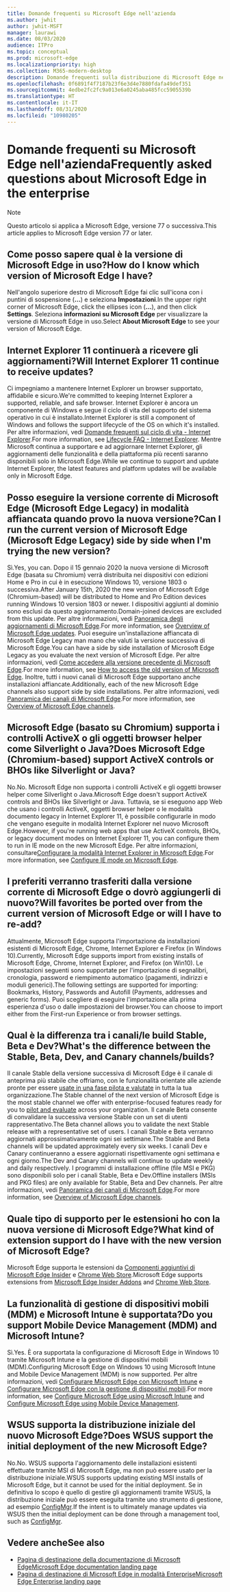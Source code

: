 ```yaml
---
title: Domande frequenti su Microsoft Edge nell'azienda
ms.author: jwhit
author: jwhit-MSFT
manager: laurawi
ms.date: 08/03/2020
audience: ITPro
ms.topic: conceptual
ms.prod: microsoft-edge
ms.localizationpriority: high
ms.collection: M365-modern-desktop
description: Domande frequenti sulla distribuzione di Microsoft Edge nell'azienda
ms.openlocfilehash: 0f6891f4f7187b23f6e3d4e7880fdafa49def351
ms.sourcegitcommit: 4edbe2fc2fc9a013e6a0245aba485fcc5905539b
ms.translationtype: HT
ms.contentlocale: it-IT
ms.lasthandoff: 08/31/2020
ms.locfileid: "10980205"
---
```

# <span data-ttu-id="c7456-103">Domande frequenti su Microsoft Edge nell'azienda</span><span class="sxs-lookup"><span data-stu-id="c7456-103">Frequently asked questions about Microsoft Edge in the enterprise</span></span>

> [!NOTE]
> <span data-ttu-id="c7456-104">Questo articolo si applica a Microsoft Edge, versione 77 o successiva.</span><span class="sxs-lookup"><span data-stu-id="c7456-104">This article applies to Microsoft Edge version 77 or later.</span></span>

## <span data-ttu-id="c7456-105">Come posso sapere qual è la versione di Microsoft Edge in uso?</span><span class="sxs-lookup"><span data-stu-id="c7456-105">How do I know which version of Microsoft Edge I have?</span></span>

<span data-ttu-id="c7456-106">Nell'angolo superiore destro di Microsoft Edge fai clic sull'icona con i puntini di sospensione (**…**) e seleziona **Impostazioni**.</span><span class="sxs-lookup"><span data-stu-id="c7456-106">In the upper right corner of Microsoft Edge, click the ellipses icon (**...**), and then click **Settings**.</span></span> <span data-ttu-id="c7456-107">Seleziona **informazioni su Microsoft Edge** per visualizzare la versione di Microsoft Edge in uso.</span><span class="sxs-lookup"><span data-stu-id="c7456-107">Select **About Microsoft Edge** to see your version of Microsoft Edge.</span></span>

## <span data-ttu-id="c7456-108">Internet Explorer 11 continuerà a ricevere gli aggiornamenti?</span><span class="sxs-lookup"><span data-stu-id="c7456-108">Will Internet Explorer 11 continue to receive updates?</span></span>

<span data-ttu-id="c7456-109">Ci impegniamo a mantenere Internet Explorer un browser supportato, affidabile e sicuro.</span><span class="sxs-lookup"><span data-stu-id="c7456-109">We're committed to keeping Internet Explorer a supported, reliable, and safe browser.</span></span> <span data-ttu-id="c7456-110">Internet Explorer è ancora un componente di Windows e segue il ciclo di vita del supporto del sistema operativo in cui è installato.</span><span class="sxs-lookup"><span data-stu-id="c7456-110">Internet Explorer is still a component of Windows and follows the support lifecycle of the OS on which it's installed.</span></span> <span data-ttu-id="c7456-111">Per altre informazioni, vedi [Domande frequenti sul ciclo di vita - Internet Explorer](https://support.microsoft.com/help/17454/).</span><span class="sxs-lookup"><span data-stu-id="c7456-111">For more information, see [Lifecycle FAQ - Internet Explorer](https://support.microsoft.com/help/17454/).</span></span> <span data-ttu-id="c7456-112">Mentre Microsoft continua a supportare e ad aggiornare Internet Explorer, gli aggiornamenti delle funzionalità e della piattaforma più recenti saranno disponibili solo in Microsoft Edge.</span><span class="sxs-lookup"><span data-stu-id="c7456-112">While we continue to support and update Internet Explorer, the latest features and platform updates will be available only in Microsoft Edge.</span></span>

## <span data-ttu-id="c7456-113">Posso eseguire la versione corrente di Microsoft Edge (Microsoft Edge Legacy) in modalità affiancata quando provo la nuova versione?</span><span class="sxs-lookup"><span data-stu-id="c7456-113">Can I run the current version of Microsoft Edge (Microsoft Edge Legacy) side by side when I'm trying the new version?</span></span>

<span data-ttu-id="c7456-114">Sì.</span><span class="sxs-lookup"><span data-stu-id="c7456-114">Yes, you can.</span></span> <span data-ttu-id="c7456-115">Dopo il 15 gennaio 2020 la nuova versione di Microsoft Edge (basata su Chromium) verrà distribuita nei dispositivi con edizioni Home e Pro in cui è in esecuzione Windows 10, versione 1803 o successiva.</span><span class="sxs-lookup"><span data-stu-id="c7456-115">After January 15th, 2020 the new version of Microsoft Edge (Chromium-based) will be distributed to Home and Pro Edition devices running Windows 10 version 1803 or newer.</span></span> <span data-ttu-id="c7456-116">I dispositivi aggiunti al dominio sono esclusi da questo aggiornamento.</span><span class="sxs-lookup"><span data-stu-id="c7456-116">Domain-joined devices are excluded from this update.</span></span> <span data-ttu-id="c7456-117">Per altre informazioni, vedi [Panoramica degli aggiornamenti di Microsoft Edge](https://docs.microsoft.com/deployedge/microsoft-edge-blocker-toolkit#overview).</span><span class="sxs-lookup"><span data-stu-id="c7456-117">For more information, see [Overview of Microsoft Edge updates](https://docs.microsoft.com/deployedge/microsoft-edge-blocker-toolkit#overview).</span></span> <span data-ttu-id="c7456-118">Puoi eseguire un'installazione affiancata di Microsoft Edge Legacy man mano che valuti la versione successiva di Microsoft Edge.</span><span class="sxs-lookup"><span data-stu-id="c7456-118">You can have a side by side installation of Microsoft Edge Legacy as you evaluate the next version of Microsoft Edge.</span></span> <span data-ttu-id="c7456-119">Per altre informazioni, vedi [Come accedere alla versione precedente di Microsoft Edge](https://docs.microsoft.com/deployedge/microsoft-edge-sysupdate-access-old-edge).</span><span class="sxs-lookup"><span data-stu-id="c7456-119">For more information, see [How to access the old version of Microsoft Edge](https://docs.microsoft.com/deployedge/microsoft-edge-sysupdate-access-old-edge).</span></span> <span data-ttu-id="c7456-120">Inoltre, tutti i nuovi canali di Microsoft Edge supportano anche installazioni affiancate.</span><span class="sxs-lookup"><span data-stu-id="c7456-120">Additionally, each of the new Microsoft Edge channels also support side by side installations.</span></span> <span data-ttu-id="c7456-121">Per altre informazioni, vedi [Panoramica dei canali di Microsoft Edge](https://docs.microsoft.com/deployedge/microsoft-edge-channels).</span><span class="sxs-lookup"><span data-stu-id="c7456-121">For more information, see [Overview of Microsoft Edge channels](https://docs.microsoft.com/deployedge/microsoft-edge-channels).</span></span>

## <span data-ttu-id="c7456-122">Microsoft Edge (basato su Chromium) supporta i controlli ActiveX o gli oggetti browser helper come Silverlight o Java?</span><span class="sxs-lookup"><span data-stu-id="c7456-122">Does Microsoft Edge (Chromium-based) support ActiveX controls or BHOs like Silverlight or Java?</span></span>

<span data-ttu-id="c7456-123">No.</span><span class="sxs-lookup"><span data-stu-id="c7456-123">No.</span></span> <span data-ttu-id="c7456-124">Microsoft Edge non supporta i controlli ActiveX e gli oggetti browser helper come Silverlight o Java.</span><span class="sxs-lookup"><span data-stu-id="c7456-124">Microsoft Edge doesn't support ActiveX controls and BHOs like Silverlight or Java.</span></span> <span data-ttu-id="c7456-125">Tuttavia, se si eseguono app Web che usano i controlli ActiveX, oggetti browser helper o le modalità documento legacy in Internet Explorer 11, è possibile configurarle in modo che vengano eseguite in modalità Internet Explorer nel nuovo Microsoft Edge.</span><span class="sxs-lookup"><span data-stu-id="c7456-125">However, if you're running web apps that use ActiveX controls, BHOs, or legacy document modes on Internet Explorer 11, you can configure them to run in IE mode on the new Microsoft Edge.</span></span> <span data-ttu-id="c7456-126">Per altre informazioni, consultare[Configurare la modalità Internet Explorer in Microsoft Edge](https://docs.microsoft.com/DeployEdge/edge-ie-mode).</span><span class="sxs-lookup"><span data-stu-id="c7456-126">For more information, see [Configure IE mode on Microsoft Edge](https://docs.microsoft.com/DeployEdge/edge-ie-mode).</span></span>

## <span data-ttu-id="c7456-127">I preferiti verranno trasferiti dalla versione corrente di Microsoft Edge o dovrò aggiungerli di nuovo?</span><span class="sxs-lookup"><span data-stu-id="c7456-127">Will favorites be ported over from the current version of Microsoft Edge or will I have to re-add?</span></span>

<span data-ttu-id="c7456-128">Attualmente, Microsoft Edge supporta l'importazione da installazioni esistenti di Microsoft Edge, Chrome, Internet Explorer e Firefox (in Windows 10).</span><span class="sxs-lookup"><span data-stu-id="c7456-128">Currently, Microsoft Edge supports import from existing installs of Microsoft Edge, Chrome, Internet Explorer, and Firefox (on Win10).</span></span> <span data-ttu-id="c7456-129">Le impostazioni seguenti sono supportate per l'importazione di segnalibri, cronologia, password e riempimento automatico (pagamenti, indirizzi e moduli generici).</span><span class="sxs-lookup"><span data-stu-id="c7456-129">The following settings are supported for importing: Bookmarks, History, Passwords and Autofill (Payments, addresses and generic forms).</span></span> <span data-ttu-id="c7456-130">Puoi scegliere di eseguire l'importazione alla prima esperienza d'uso o dalle impostazioni del browser.</span><span class="sxs-lookup"><span data-stu-id="c7456-130">You can choose to import either from the First-run Experience or from browser settings.</span></span>  

## <span data-ttu-id="c7456-131">Qual è la differenza tra i canali/le build Stable, Beta e Dev?</span><span class="sxs-lookup"><span data-stu-id="c7456-131">What's the difference between the Stable, Beta, Dev, and Canary channels/builds?</span></span>

<span data-ttu-id="c7456-132">Il canale Stable della versione successiva di Microsoft Edge è il canale di anteprima più stabile che offriamo, con le funzionalità orientate alle aziende pronte per essere [usate in una fase pilota e valutate](https://aka.ms/EdgeEnterprise) in tutta la tua organizzazione.</span><span class="sxs-lookup"><span data-stu-id="c7456-132">The Stable channel of the next version of Microsoft Edge is the most stable channel we offer with enterprise-focused features ready for you to [pilot and evaluate](https://aka.ms/EdgeEnterprise) across your organization.</span></span> <span data-ttu-id="c7456-133">Il canale Beta consente di convalidare la successiva versione Stable con un set di utenti rappresentativo.</span><span class="sxs-lookup"><span data-stu-id="c7456-133">The Beta channel allows you to validate the next Stable release with a representative set of users.</span></span> <span data-ttu-id="c7456-134">I canali Stable e Beta verranno aggiornati approssimativamente ogni sei settimane.</span><span class="sxs-lookup"><span data-stu-id="c7456-134">The Stable and Beta channels will be updated approximately every six weeks.</span></span> <span data-ttu-id="c7456-135">I canali Dev e Canary continueranno a essere aggiornati rispettivamente ogni settimana e ogni giorno.</span><span class="sxs-lookup"><span data-stu-id="c7456-135">The Dev and Canary channels will continue to update weekly and daily respectively.</span></span> <span data-ttu-id="c7456-136">I programmi di installazione offline (file MSI e PKG) sono disponibili solo per i canali Stable, Beta e Dev.</span><span class="sxs-lookup"><span data-stu-id="c7456-136">Offline installers (MSIs and PKG files) are only available for Stable, Beta and Dev channels.</span></span> <span data-ttu-id="c7456-137">Per altre informazioni, vedi [Panoramica dei canali di Microsoft Edge](https://docs.microsoft.com/deployedge/microsoft-edge-channels).</span><span class="sxs-lookup"><span data-stu-id="c7456-137">For more information, see [Overview of Microsoft Edge channels](https://docs.microsoft.com/deployedge/microsoft-edge-channels).</span></span>

## <span data-ttu-id="c7456-138">Quale tipo di supporto per le estensioni ho con la nuova versione di Microsoft Edge?</span><span class="sxs-lookup"><span data-stu-id="c7456-138">What kind of extension support do I have with the new version of Microsoft Edge?</span></span>

<span data-ttu-id="c7456-139">Microsoft Edge supporta le estensioni da [Componenti aggiuntivi di Microsoft Edge Insider](https://go.microsoft.com/fwlink/?linkid=2081222) e [Chrome Web Store](https://go.microsoft.com/fwlink/?linkid=2072338).</span><span class="sxs-lookup"><span data-stu-id="c7456-139">Microsoft Edge supports extensions from [Microsoft Edge Insider Addons](https://go.microsoft.com/fwlink/?linkid=2081222) and [Chrome Web Store](https://go.microsoft.com/fwlink/?linkid=2072338).</span></span>

## <span data-ttu-id="c7456-140">La funzionalità di gestione di dispositivi mobili (MDM) e Microsoft Intune è supportata?</span><span class="sxs-lookup"><span data-stu-id="c7456-140">Do you support Mobile Device Management (MDM) and Microsoft Intune?</span></span>

<span data-ttu-id="c7456-141">Sì.</span><span class="sxs-lookup"><span data-stu-id="c7456-141">Yes.</span></span> <span data-ttu-id="c7456-142">È ora supportata la configurazione di Microsoft Edge in Windows 10 tramite Microsoft Intune e la gestione di dispositivi mobili (MDM).</span><span class="sxs-lookup"><span data-stu-id="c7456-142">Configuring Microsoft Edge on Windows 10 using Microsoft Intune and Mobile Device Management (MDM) is now supported.</span></span> <span data-ttu-id="c7456-143">Per altre informazioni, vedi [Configurare Microsoft Edge con Microsoft Intune](configure-edge-with-intune.md) e [Configurare Microsoft Edge con la gestione di dispositivi mobili](configure-edge-with-mdm.md).</span><span class="sxs-lookup"><span data-stu-id="c7456-143">For more information, see [Configure Microsoft Edge using Microsoft Intune](configure-edge-with-intune.md) and [Configure Microsoft Edge using Mobile Device Management](configure-edge-with-mdm.md).</span></span>

## <span data-ttu-id="c7456-144">WSUS supporta la distribuzione iniziale del nuovo Microsoft Edge?</span><span class="sxs-lookup"><span data-stu-id="c7456-144">Does WSUS support the initial deployment of the new Microsoft Edge?</span></span>

<span data-ttu-id="c7456-145">No.</span><span class="sxs-lookup"><span data-stu-id="c7456-145">No.</span></span> <span data-ttu-id="c7456-146">WSUS supporta l'aggiornamento delle installazioni esistenti effettuate tramite MSI di Microsoft Edge, ma non può essere usato per la distribuzione iniziale.</span><span class="sxs-lookup"><span data-stu-id="c7456-146">WSUS supports updating existing MSI installs of Microsoft Edge, but it cannot be used for the initial deployment.</span></span> <span data-ttu-id="c7456-147">Se in definitiva lo scopo è quello di gestire gli aggiornamenti tramite WSUS, la distribuzione iniziale può essere eseguita tramite uno strumento di gestione, ad esempio [ConfigMgr](https://docs.microsoft.com/configmgr/apps/deploy-use/deploy-edge?toc=https://docs.microsoft.com/DeployEdge/toc.json&bc=https://docs.microsoft.com/DeployEdge/breadcrumb/toc.json).</span><span class="sxs-lookup"><span data-stu-id="c7456-147">If the intent is to ultimately manage updates via WSUS then the initial deployment can be done through a management tool, such as [ConfigMgr](https://docs.microsoft.com/configmgr/apps/deploy-use/deploy-edge?toc=https://docs.microsoft.com/DeployEdge/toc.json&bc=https://docs.microsoft.com/DeployEdge/breadcrumb/toc.json).</span></span>

## <span data-ttu-id="c7456-148">Vedere anche</span><span class="sxs-lookup"><span data-stu-id="c7456-148">See also</span></span>

- [<span data-ttu-id="c7456-149">Pagina di destinazione della documentazione di Microsoft Edge</span><span class="sxs-lookup"><span data-stu-id="c7456-149">Microsoft Edge documentation landing page</span></span>](https://docs.microsoft.com/DeployEdge/)
- [<span data-ttu-id="c7456-150">Pagina di destinazione di Microsoft Edge in modalità Enterprise</span><span class="sxs-lookup"><span data-stu-id="c7456-150">Microsoft Edge Enterprise landing page</span></span>](https://aka.ms/EdgeEnterprise)
